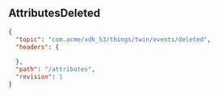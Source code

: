 ## AttributesDeleted

```json
{
  "topic": "com.acme/xdk_53/things/twin/events/deleted",
  "headers": {
    
  },
  "path": "/attributes",
  "revision": 1
}
```
